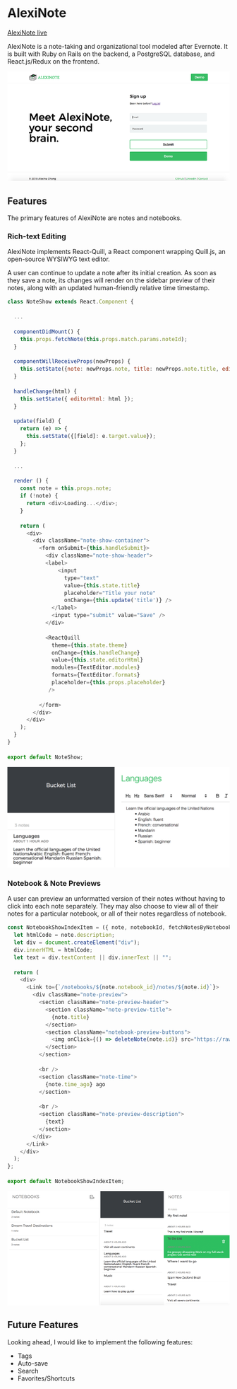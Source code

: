 # AlexiNote

[AlexiNote live](https://alexinote.herokuapp.com/)

AlexiNote is a note-taking and organizational tool modeled after Evernote. It is built with Ruby on Rails on the backend, a PostgreSQL database, and React.js/Redux on the frontend.

![Splash page](https://github.com/alexinachong/AlexiNote/blob/master/app/assets/images/AlexiNote_Splash_Screenshot_020918_Resized.png)

## Features
The primary features of AlexiNote are notes and notebooks.

### Rich-text Editing
AlexiNote implements React-Quill, a React component wrapping Quill.js, an open-source WYSIWYG text editor.

A user can continue to update a note after its initial creation. As soon as they save a note, its changes will render on the sidebar preview of their notes, along with an updated human-friendly relative time timestamp.

```javascript
class NoteShow extends React.Component {

  ...

  componentDidMount() {
    this.props.fetchNote(this.props.match.params.noteId);
  }

  componentWillReceiveProps(newProps) {
    this.setState({note: newProps.note, title: newProps.note.title, editorHtml: newProps.note.description});
  }

  handleChange(html) {
    this.setState({ editorHtml: html });
  }

  update(field) {
    return (e) => {
      this.setState({[field]: e.target.value});
    };
  }

  ...

  render () {
    const note = this.props.note;
    if (!note) {
      return <div>Loading...</div>;
    }

    return (
      <div>
        <div className="note-show-container">
          <form onSubmit={this.handleSubmit}>
            <div className="note-show-header">
            <label>
                <input
                  type="text"
                  value={this.state.title}
                  placeholder="Title your note"
                  onChange={this.update('title')} />
              </label>
              <input type="submit" value="Save" />
            </div>

            <ReactQuill
              theme={this.state.theme}
              onChange={this.handleChange}
              value={this.state.editorHtml}
              modules={TextEditor.modules}
              formats={TextEditor.formats}
              placeholder={this.props.placeholder}
             />

          </form>
        </div>
      </div>
    );
  }
}

export default NoteShow;
```

![Rich-text Editing](https://github.com/alexinachong/AlexiNote/blob/master/app/assets/images/AlexiNote_Rich_Text_Editing_020918.png)


### Notebook & Note Previews
A user can preview an unformatted version of their notes without having to click into each note separately. They may also choose to view all of their notes for a particular notebook, or all of their notes regardless of notebook.

```javascript
const NotebookShowIndexItem = ({ note, notebookId, fetchNotesByNotebook, deleteNote, fetchNote }) => {
  let htmlCode = note.description;
  let div = document.createElement("div");
  div.innerHTML = htmlCode;
  let text = div.textContent || div.innerText || "";

  return (
    <div>
      <Link to={`/notebooks/${note.notebook_id}/notes/${note.id}`}>
        <div className="note-preview">
          <section className="note-preview-header">
            <section className="note-preview-title">
              {note.title}
            </section>
            <section className="notebook-preview-buttons">
              <img onClick={() => deleteNote(note.id)} src="https://raw.githubusercontent.com/alexinachong/AlexiNote/master/app/assets/images/evernote_delete_trash_icon.png" />
            </section>
          </section>

          <br />
          <section className="note-time">
            {note.time_ago} ago
          </section>

          <br />
          <section className="note-preview-description">
            {text}
          </section>
        </div>
      </Link>
    </div>
  );
};

export default NotebookShowIndexItem;
```

![Note Previews](https://github.com/alexinachong/AlexiNote/blob/master/app/assets/images/AlexiNote_Note_Preview_Panels_020918.png)


## Future Features
Looking ahead, I would like to implement the following features:
+ Tags
+ Auto-save
+ Search
+ Favorites/Shortcuts
